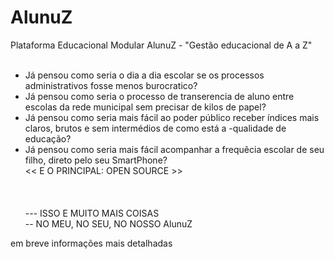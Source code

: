 # AlunuZ

Plataforma Educacional Modular AlunuZ - "Gestão educacional de A a Z"
<br /><br />
- Já pensou como seria o dia a dia escolar se os processos administrativos fosse menos burocratico? <br />
- Já pensou como seria o processo de transerencia de aluno entre escolas da rede municipal sem precisar de kilos de papel?<br />
- Já pensou como seria mais fácil ao poder público receber índices mais claros, brutos e sem intermédios de como está a -qualidade de educação?<br />
- Já pensou como seria mais fácil acompanhar a frequêcia escolar de seu filho, direto pelo seu SmartPhone?<br />
<< E O PRINCIPAL: OPEN SOURCE >>
<br /><br /><br /><br />
--- ISSO E MUITO MAIS COISAS<br />
-- NO MEU, NO SEU, NO NOSSO AlunuZ<br />

em breve informações mais detalhadas
